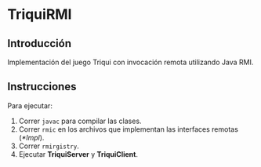 TriquiRMI
=========

Introducción
------------
Implementación del juego Triqui con invocación remota utilizando Java RMI.

Instrucciones
-------------

Para ejecutar:

1.  Correr `javac` para compilar las clases.
2.  Correr `rmic` en los archivos que implementan las interfaces remotas (_*Impl_).
3.  Correr `rmirgistry`.
4.  Ejecutar **TriquiServer** y **TriquiClient**.

